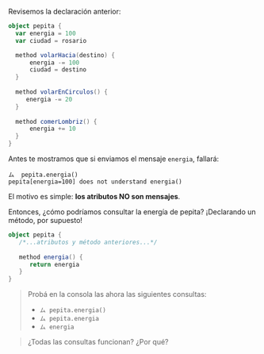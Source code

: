Revisemos la declaración anterior:

```scala
object pepita {
  var energia = 100
  var ciudad = rosario

  method volarHacia(destino) {
      energia -= 100
      ciudad = destino
  }
  
  method volarEnCirculos() {
     energia -= 20
  }
  
  method comerLombriz() {
      energia += 10
  }
}
```

Antes te mostramos que si enviamos el mensaje `energia`, fallará:

```wollok
ム  pepita.energia()
pepita[energia=100] does not understand energia()
```

El motivo es simple: **los atributos NO son mensajes**. 

Entonces, ¿cómo podríamos consultar la energía de pepita? ¡Declarando un método, por supuesto!

```scala
object pepita {
   /*...atributos y método anteriores...*/
   
   method energia() {
      return energia
   }
}
```

> Probá en la consola las ahora las siguientes consultas: 
>
> * `ム pepita.energia()`
> * `ム pepita.energia`
> * `ム energia`

> 
> ¿Todas las consultas funcionan? ¿Por qué?
